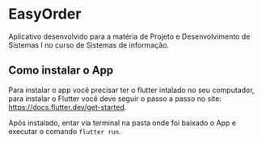 # EasyOrder


Aplicativo desenvolvido para a matéria de Projeto e Desenvolvimento de Sistemas I no curso de Sistemas de informação. 



## Como instalar o App

Para instalar o app você precisar ter o flutter intalado no seu computador, para instalar o Flutter você deve seguir o passo a passo no site: https://docs.flutter.dev/get-started.

Após instalado, entar via terminal na pasta onde foi baixado o App e executar o comando `flutter run`.
